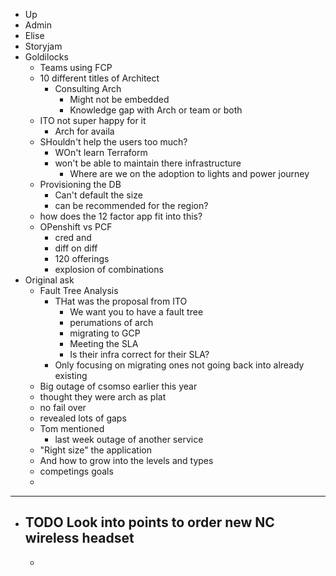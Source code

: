 - Up
- Admin
- Elise
- Storyjam
- Goldilocks
	- Teams using FCP
	- 10 different titles of Architect
		- Consulting Arch
			- Might not be embedded
			- Knowledge gap with Arch or team or both
	- ITO not super happy for it
		- Arch for availa
	- SHouldn't help the users too much?
		- WOn't learn Terraform
		- won't be able to maintain there infrastructure
			- Where are we on the adoption to lights and power journey
	- Provisioning the DB
		- Can't default the size
		- can be recommended for the region?
	- how does the 12 factor app fit into this?
	- OPenshift vs PCF
		- cred and
		- diff on diff
		- 120 offerings
		- explosion of combinations
- Original ask
	- Fault Tree Analysis
		- THat was the proposal from ITO
			- We want you to have a fault tree
			- perumations of arch
			- migrating to GCP
			- Meeting the SLA
			- Is their infra correct for their SLA?
		- Only focusing on migrating ones not going back into already existing
	- Big outage of csomso earlier this year
	- thought they were arch as plat
	- no fail over
	- revealed lots of gaps
	- Tom mentioned
		- last week outage of another service
	- "Right size" the application
	- And how to grow into the levels and types
	- competings goals
	-
- ---
- TODO Look into points to order new NC wireless headset
	-
	-